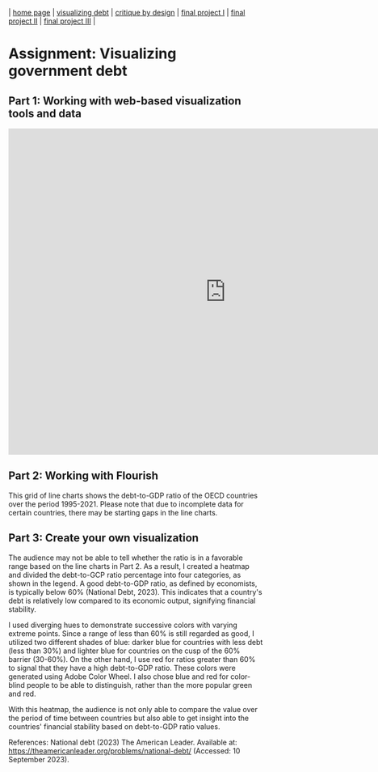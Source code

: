 | [home page](https://merlinwijaya.github.io/tswd-portfolio/) | [visualizing debt](dataviz2.md) | [critique by design](critique-by-design.md) | [final project I](final-project-part-one) | [final project II](final-project-part-two) | [final project III](final-project-part-three) |


# Assignment: Visualizing government debt

## Part 1: Working with web-based visualization tools and data
<iframe src="https://data.oecd.org/chart/7b81" width="860" height="645" style="border: 0" mozallowfullscreen="true" webkitallowfullscreen="true" allowfullscreen="true"><a href="https://data.oecd.org/chart/7b81" target="_blank">OECD Chart: General government debt, Total, % of GDP, Annual, 2019</a></iframe>

## Part 2: Working with Flourish
This grid of line charts shows the debt-to-GDP ratio of the OECD countries over the period 1995-2021. Please note that due to incomplete data for certain countries, there may be starting gaps in the line charts.

<div class="flourish-embed flourish-chart" data-src="visualisation/14954541"><script src="https://public.flourish.studio/resources/embed.js"></script></div>

## Part 3: Create your own visualization
The audience may not be able to tell whether the ratio is in a favorable range based on the line charts in Part 2. As a result, I created a heatmap and divided the debt-to-GCP ratio percentage into four categories, as shown in the legend.  A good debt-to-GDP ratio, as defined by economists, is typically below 60% (National Debt, 2023). This indicates that a country's debt is relatively low compared to its economic output, signifying financial stability.

I used diverging hues to demonstrate successive colors with varying extreme points. Since a range of less than 60% is still regarded as good, I utilized two different shades of blue: darker blue for countries with less debt (less than 30%) and lighter blue for countries on the cusp of the 60% barrier (30-60%). On the other hand, I use red for ratios greater than 60% to signal that they have a high debt-to-GDP ratio. These colors were generated using Adobe Color Wheel. I also chose blue and red for color-blind people to be able to distinguish, rather than the more popular green and red.

With this heatmap, the audience is not only able to compare the value over the period of time between countries but also able to get insight into the countries' financial stability based on debt-to-GDP ratio values.

References:
National debt (2023) The American Leader. Available at: https://theamericanleader.org/problems/national-debt/ (Accessed: 10 September 2023).	


<div class="flourish-embed flourish-heatmap" data-src="visualisation/14963943"><script src="https://public.flourish.studio/resources/embed.js"></script></div>

